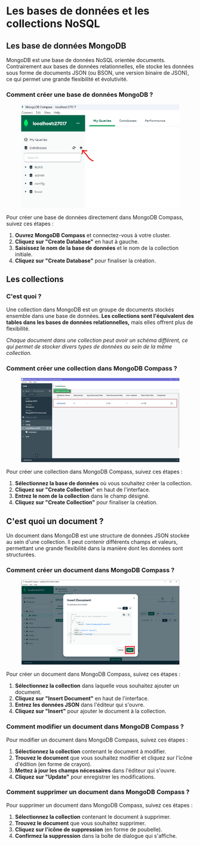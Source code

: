 # Les bases de données et les collections NoSQL

## Les base de données MongoDB

MongoDB est une base de données NoSQL orientée documents. Contrairement aux bases de données relationnelles, elle stocke les données sous forme de documents JSON (ou BSON, une version binaire de JSON), ce qui permet une grande flexibilité et évolutivité.

### Comment créer une base de données MongoDB ?

<figure><img src="../../.gitbook/assets/image (1).png" alt=""><figcaption></figcaption></figure>

Pour créer une base de données directement dans MongoDB Compass, suivez ces étapes :

1. **Ouvrez MongoDB Compass** et connectez-vous à votre cluster.
2. **Cliquez sur "Create Database"** en haut à gauche.
3. **Saisissez le nom de la base de données** et le nom de la collection initiale.
4. **Cliquez sur "Create Database"** pour finaliser la création.

## Les collections&#x20;

### C'est quoi ?

Une collection dans MongoDB est un groupe de documents stockés ensemble dans une base de données. **Les collections sont l'équivalent des tables dans les bases de données relationnelles,** mais elles offrent plus de flexibilité.&#x20;

_Chaque document dans une collection peut avoir un schéma différent, ce qui permet de stocker divers types de données au sein de la même collection._

### Comment créer une collection dans MongoDB Compass ?

<figure><img src="../../.gitbook/assets/image (2).png" alt=""><figcaption></figcaption></figure>

Pour créer une collection dans MongoDB Compass, suivez ces étapes :

1. **Sélectionnez la base de données** où vous souhaitez créer la collection.
2. **Cliquez sur "Create Collection"** en haut de l'interface.
3. **Entrez le nom de la collection** dans le champ désigné.
4. **Cliquez sur "Create Collection"** pour finaliser la création.

## C'est quoi un document ?

Un document dans MongoDB est une structure de données JSON stockée au sein d'une collection. Il peut contenir différents champs et valeurs, permettant une grande flexibilité dans la manière dont les données sont structurées.

### Comment créer un document dans MongoDB Compass ?

<figure><img src="../../.gitbook/assets/image (3).png" alt=""><figcaption></figcaption></figure>

Pour créer un document dans MongoDB Compass, suivez ces étapes :

1. **Sélectionnez la collection** dans laquelle vous souhaitez ajouter un document.
2. **Cliquez sur "Insert Document"** en haut de l'interface.
3. **Entrez les données JSON** dans l'éditeur qui s'ouvre.
4. **Cliquez sur "Insert"** pour ajouter le document à la collection.

### Comment modifier un document dans MongoDB Compass ?

Pour modifier un document dans MongoDB Compass, suivez ces étapes :

1. **Sélectionnez la collection** contenant le document à modifier.
2. **Trouvez le document** que vous souhaitez modifier et cliquez sur l'icône d'édition (en forme de crayon).
3. **Mettez à jour les champs nécessaires** dans l'éditeur qui s'ouvre.
4. **Cliquez sur "Update"** pour enregistrer les modifications.

### Comment supprimer un document dans MongoDB Compass ?

Pour supprimer un document dans MongoDB Compass, suivez ces étapes :

1. **Sélectionnez la collection** contenant le document à supprimer.
2. **Trouvez le document** que vous souhaitez supprimer.
3. **Cliquez sur l'icône de suppression** (en forme de poubelle).
4. **Confirmez la suppression** dans la boîte de dialogue qui s'affiche.
